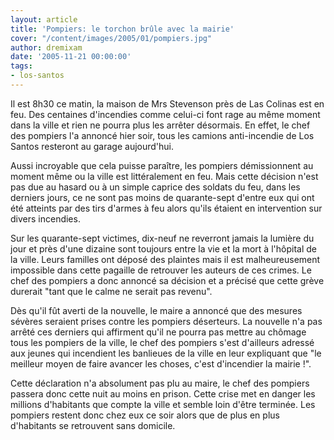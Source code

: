 ```yaml
---
layout: article
title: 'Pompiers: le torchon brûle avec la mairie'
cover: "/content/images/2005/01/pompiers.jpg"
author: dremixam
date: '2005-11-21 00:00:00'
tags:
- los-santos
---
```


Il est 8h30 ce matin, la maison de Mrs Stevenson près de Las Colinas est en feu. Des centaines d'incendies comme celui-ci font rage au même moment dans la ville et rien ne pourra plus les arrêter désormais. En effet, le chef des pompiers l'a annoncé hier soir, tous les camions anti-incendie de Los Santos resteront au garage aujourd'hui.

Aussi incroyable que cela puisse paraître, les pompiers démissionnent au moment même ou la ville est littéralement en feu. Mais cette décision n'est pas due au hasard ou à un simple caprice des soldats du feu, dans les derniers jours, ce ne sont pas moins de quarante-sept d'entre eux qui ont été atteints par des tirs d'armes à feu alors qu'ils étaient en intervention sur divers incendies.

Sur les quarante-sept victimes, dix-neuf ne reverront jamais la lumière du jour et près d'une dizaine sont toujours entre la vie et la mort à l'hôpital de la ville. Leurs familles ont déposé des plaintes mais il est malheureusement impossible dans cette pagaille de retrouver les auteurs de ces crimes. Le chef des pompiers a donc annoncé sa décision et a précisé que cette grève durerait "tant que le calme ne serait pas revenu".

Dès qu'il fût averti de la nouvelle, le maire a annoncé que des mesures sévères seraient prises contre les pompiers déserteurs. La nouvelle n'a pas arrêté ces derniers qui affirment qu'il ne pourra pas mettre au chômage tous les pompiers de la ville, le chef des pompiers s'est d'ailleurs adressé aux jeunes qui incendient les banlieues de la ville en leur expliquant que "le meilleur moyen de faire avancer les choses, c'est d'incendier la mairie !".

Cette déclaration n'a absolument pas plu au maire, le chef des pompiers passera donc cette nuit au moins en prison. Cette crise met en danger les millions d'habitants que compte la ville et semble loin d'être terminée. Les pompiers restent donc chez eux ce soir alors que de plus en plus d'habitants se retrouvent sans domicile.

<!--kg-card-end: markdown-->
